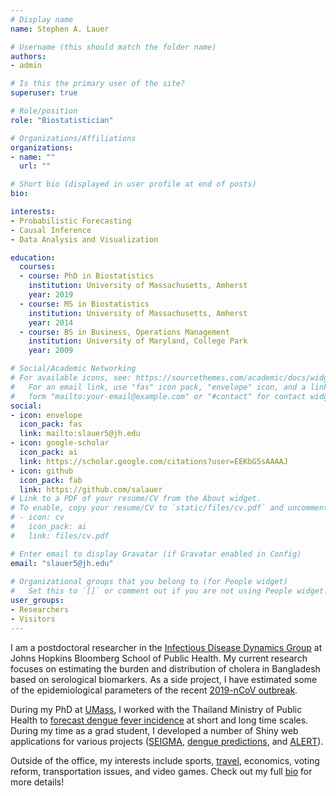 ```yaml
---
# Display name
name: Stephen A. Lauer

# Username (this should match the folder name)
authors:
- admin

# Is this the primary user of the site?
superuser: true

# Role/position
role: "Biostatistician"

# Organizations/Affiliations
organizations:
- name: ""
  url: ""

# Short bio (displayed in user profile at end of posts)
bio: 

interests:
- Probabilistic Forecasting
- Causal Inference
- Data Analysis and Visualization

education:
  courses:
  - course: PhD in Biostatistics
    institution: University of Massachusetts, Amherst
    year: 2019
  - course: MS in Biostatistics
    institution: University of Massachusetts, Amherst
    year: 2014
  - course: BS in Business, Operations Management
    institution: University of Maryland, College Park
    year: 2009

# Social/Academic Networking
# For available icons, see: https://sourcethemes.com/academic/docs/widgets/#icons
#   For an email link, use "fas" icon pack, "envelope" icon, and a link in the
#   form "mailto:your-email@example.com" or "#contact" for contact widget.
social:
- icon: envelope
  icon_pack: fas
  link: mailto:slauer5@jh.edu
- icon: google-scholar
  icon_pack: ai
  link: https://scholar.google.com/citations?user=EEKbG5sAAAAJ
- icon: github
  icon_pack: fab
  link: https://github.com/salauer
# Link to a PDF of your resume/CV from the About widget.
# To enable, copy your resume/CV to `static/files/cv.pdf` and uncomment the lines below.  
# - icon: cv
#   icon_pack: ai
#   link: files/cv.pdf

# Enter email to display Gravatar (if Gravatar enabled in Config)
email: "slauer5@jh.edu"
  
# Organizational groups that you belong to (for People widget)
#   Set this to `[]` or comment out if you are not using People widget.  
user_groups:
- Researchers
- Visitors
---
```


I am a postdoctoral researcher in the [Infectious Disease Dynamics Group](http://www.iddynamics.jhsph.edu) at Johns Hopkins Bloomberg School of Public Health.
My current research focuses on estimating the burden and distribution of cholera in Bangladesh based on serological biomarkers.
As a side project, I have estimated some of the epidemiological parameters of the recent [2019-nCoV outbreak](https://github.com/HopkinsIDD/ncov_incubation).

During my PhD at [UMass](https://reichlab.io), I worked with the Thailand Ministry of Public Health to [forecast dengue fever incidence](#publications) at short and long time scales.
During my time as a grad student, I developed a number of Shiny web applications for various projects ([SEIGMA](https://seigma.shinyapps.io/income/), [dengue predictions](https://iddynamics.jhsph.edu/apps/connect/dengue_forecast/), and [ALERT](https://iddynamics.jhsph.edu/apps/connect/ALERT/)).

Outside of the office, my interests include sports, [travel](https://salauer.github.io/2019/10/17/reflecting-back-on-the-old-travel-blog/), economics, voting reform, transportation issues, and video games.
Check out my full [bio](#experience) for more details!
